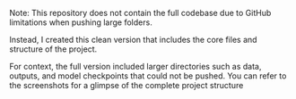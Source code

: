  Note: This repository does not contain the full codebase due to GitHub limitations when pushing large folders.

Instead, I created this clean version that includes the core files and structure of the project.

For context, the full version included larger directories such as data, outputs, and model checkpoints that could not be pushed. You can refer to the screenshots for a glimpse of the complete project structure
